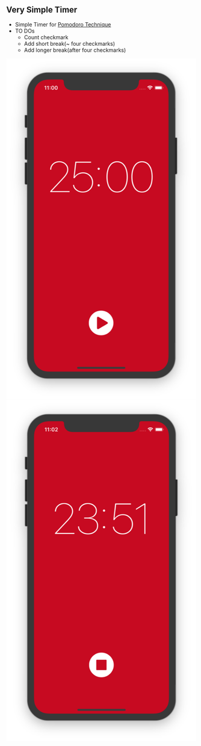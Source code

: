 ## Very Simple Timer

- Simple Timer for [Pomodoro Technique](https://en.wikipedia.org/wiki/Pomodoro_Technique)
- TO DOs
  - Count checkmark
  - Add short break(~ four checkmarks)
  - Add longer break(after four checkmarks)

![App Screenshot1](assets/start.png)
![App Screenshot2](assets/ing.png)
